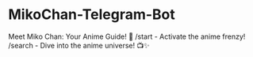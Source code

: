 # MikoChan-Telegram-Bot
 Meet Miko Chan: Your Anime Guide! 🌸 /start - Activate the anime frenzy! /search - Dive into the anime universe! 📺✨
